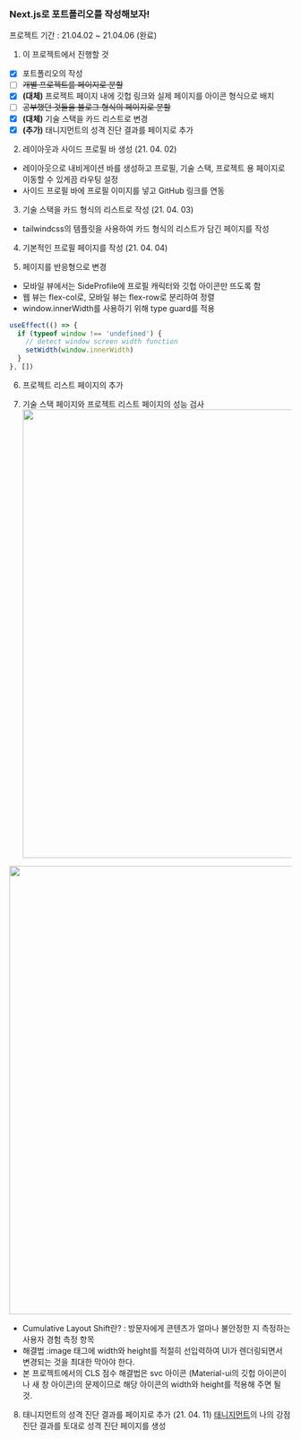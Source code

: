 ### Next.js로 포트폴리오를 작성해보자!

프로젝트 기간 : 21.04.02 ~ 21.04.06 (완료)

1. 이 프로젝트에서 진행할 것

- [x] 포트폴리오의 작성
- [ ] ~~개별 프로젝트를 페이지로 분할~~
- [x] **(대체)** 프로젝트 페이지 내에 깃헙 링크와 실제 페이지를 아이콘 형식으로 배치
- [ ] ~~공부했던 것들을 블로그 형식의 페이지로 분할~~
- [x] **(대체)** 기술 스택을 카드 리스트로 변경
- [x] **(추가)** 태니지먼트의 성격 진단 결과를 페이지로 추가

2. 레이아웃과 사이드 프로필 바 생성 (21. 04. 02)

- 레이아웃으로 내비게이션 바를 생성하고 프로필, 기술 스택, 프로젝트 용 페이지로 이동할 수 있게끔 라우팅 설정
- 사이드 프로필 바에 프로필 이미지를 넣고 GitHub 링크를 연동

3. 기술 스택을 카드 형식의 리스트로 작성 (21. 04. 03)

- tailwindcss의 템플릿을 사용하여 카드 형식의 리스트가 담긴 페이지를 작성

4. 기본적인 프로필 페이지를 작성 (21. 04. 04)

5. 페이지를 반응형으로 변경

- 모바일 뷰에서는 SideProfile에 프로필 캐릭터와 깃헙 아이콘만 뜨도록 함
- 웹 뷰는 flex-col로, 모바일 뷰는 flex-row로 분리하여 정렬
- window.innerWidth를 사용하기 위해 type guard를 적용

```javascript
useEffect(() => {
  if (typeof window !== 'undefined') {
    // detect window screen width function
    setWidth(window.innerWidth)
  }
}, [])
```

6. 프로젝트 리스트 페이지의 추가

7. 기술 스택 페이지와 프로젝트 리스트 페이지의 성능 검사
   <image src="https://user-images.githubusercontent.com/67398691/113690692-a47a2b80-9706-11eb-8b0c-f581791b95d3.png" width="800"/>

<image src="https://user-images.githubusercontent.com/67398691/113690785-bc51af80-9706-11eb-89f8-b53c84337d0f.png" width="800"/>

- Cumulative Layout Shift란? : 방문자에게 콘텐츠가 얼마나 불안정한 지 측정하는 사용자 경험 측정 항목
- 해결법 :image 태그에 width와 height를 적절히 선입력하여 UI가 렌더링되면서 변경되는 것을 최대한 막아야 한다.
- 본 프로젝트에서의 CLS 점수 해결법은 svc 아이콘 (Material-ui의 깃헙 아이콘이나 새 창 아이콘)의 문제이므로 해당 아이콘의 width와 height를 적용해 주면 될 것.

8. 태니지먼트의 성격 진단 결과를 페이지로 추가 (21. 04. 11)
   [태니지먼트](https://www.tanagement.co.kr/home/main)의 나의 강점 진단 결과를 토대로 성격 진단 페이지를 생성
